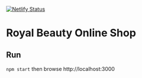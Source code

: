 [![Netlify Status](https://api.netlify.com/api/v1/badges/af451f58-a5fc-494c-97ea-479ab4476281/deploy-status)](https://app.netlify.com/sites/royal-beauty/deploys)

# Royal Beauty Online Shop

## Run

`npm start`
then browse http://localhost:3000
